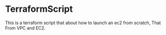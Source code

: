 # TerraformScript
This is a terraform script that about how to launch an ec2 from scratch, That From VPC and EC2.
